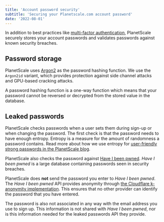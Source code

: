 ```yaml
---
title: 'Account password security'
subtitle: 'Securing your Planetscale.com account password'
date: '2022-08-01'
---
```


In addition to best practices like [multi-factor authentication](/docs/concepts/mfa), PlanetScale securely stores your account passwords and validates passwords against known security breaches.

## Password storage

PlanetScale uses [Argon2](https://en.wikipedia.org/wiki/Argon2) as the password hashing function. We use the `Argon2id` variant, which provides protection against side channel attacks and GPU-based cracking attacks.

A password hashing function is a one-way function which means that your password cannot be reversed or decrypted from the stored value in the database.

## Leaked passwords

PlanetScale checks passwords when a user sets them during sign-up or when changing the password. The first check is that the password needs to have enough entropy. Entropy is a measure for the amount of randomness a password contains. Read more about how we use entropy for [user-friendly strong passwords in the PlanetScale blog](/blog/using-entropy-for-user-friendly-strong-passwords).

PlanetScale also checks the password against [Have I been pwned](https://haveibeenpwned.com). _Have I been pwned_ is a large database containing passwords seen in security breaches.

PlanetScale does **not** send the password you enter to _Have I been pwned_. The _Have I been pwned_ API provides anonymity through [the Cloudflare k-anonymity implementation](https://blog.cloudflare.com/validating-leaked-passwords-with-k-anonymity/). This ensures that no other provider can identify the password that you have entered.

The password is also not associated in any way with the email address you use to sign up. This information is not shared with _Have I been pwned_, nor is this information needed for the leaked passwords API they provide.
